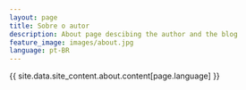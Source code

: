 ```yaml
---
layout: page
title: Sobre o autor
description: About page descibing the author and the blog
feature_image: images/about.jpg
language: pt-BR
---
```


{{ site.data.site_content.about.content[page.language] }}